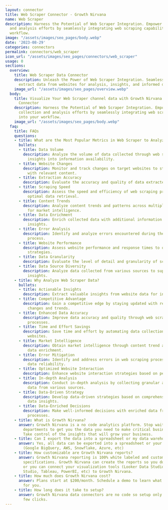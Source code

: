 ```yaml
---
layout: connector
title: Web Scraper Connector - Growth Nirvana
name: Web Scraper
description: Harness the Potential of Web Scraper Integration. Empower your data collection
  and analysis efforts by seamlessly integrating web scraping capabilities into your
  workflow.
image: "/assets/images/seo_pages/body.webp"
date: '2023-08-29'
categories: connectors
permalink: connectors/web_scraper
icon_url: "/assets/images/seo_pages/connectors/web_scraper"
usage: 0
sections:
  overview:
    title: Web Scraper Data Connector
    description: Unleash the Power of Web Scraper Integration. Seamlessly gather and
      extract data from websites for analysis, insights, and informed decision-making.
    image_url: "/assets/images/seo_pages/overview.webp"
  body:
    title: Visualize Your Web Scraper channel data with Growth Nirvana's Web Scraper
      Connector
    description: Harness the Potential of Web Scraper Integration. Empower your data
      collection and analysis efforts by seamlessly integrating web scraping capabilities
      into your workflow.
    image_url: "/assets/images/seo_pages/body.webp"
  faq:
    title: FAQs
    questions:
    - title: What are the Most Popular Metrics in Web Scraper to Analyze?
      bullets:
      - title: Data Volume
        description: Analyze the volume of data collected through web scraping for
          insights into information availability.
      - title: Website Changes
        description: Monitor and track changes on target websites to stay updated
          with relevant content.
      - title: Extraction Accuracy
        description: Evaluate the accuracy and quality of data extracted from websites.
      - title: Scraping Speed
        description: Assess the speed and efficiency of web scraping processes for
          optimal data retrieval.
      - title: Content Trends
        description: Analyze content trends and patterns across multiple websites
          for market intelligence.
      - title: Data Enrichment
        description: Enrich collected data with additional information for comprehensive
          insights.
      - title: Error Analysis
        description: Identify and analyze errors encountered during the web scraping
          process.
      - title: Website Performance
        description: Assess website performance and response times to optimize scraping
          strategies.
      - title: Data Granularity
        description: Evaluate the level of detail and granularity of scraped data.
      - title: Data Source Diversity
        description: Analyze data collected from various sources to support diverse
          insights.
    - title: Why Analyze Web Scraper Data?
      bullets:
      - title: Actionable Insights
        description: Extract valuable insights from website data for informed decision-making.
      - title: Competitive Advantage
        description: Gain a competitive edge by staying updated with real-time website
          changes and trends.
      - title: Enhanced Data Accuracy
        description: Improve data accuracy and quality through web scraping and extraction
          processes.
      - title: Time and Effort Savings
        description: Save time and effort by automating data collection from multiple
          websites.
      - title: Market Intelligence
        description: Obtain market intelligence through content trend analysis and
          data enrichment.
      - title: Error Mitigation
        description: Identify and address errors in web scraping processes to ensure
          data reliability.
      - title: Optimized Website Interaction
        description: Enhance website interaction strategies based on performance insights.
      - title: In-depth Analysis
        description: Conduct in-depth analysis by collecting granular and diverse
          data from various sources.
      - title: Data-Driven Strategy
        description: Develop data-driven strategies based on comprehensive website
          data insights.
      - title: Data-Enriched Decisions
        description: Make well-informed decisions with enriched data from web scraping
          processes.
    - title: What is Growth Nirvana?
      answer: Growth Nirvana is a no code analytics platform. Stop waiting for other
        departments to get you the data you need to make critical business decisions.
        Take control of the insights that will grow your business.
    - title: Can I export the data into a spreadsheet or my data warehouse?
      answer: Yes, all data can be exported into a spreadsheet or your data warehouse
        (Google BigQuery, AWS, Snowflake, Azure, etc)
    - title: How customizable are Growth Nirvana reports?
      answer: Growth Nirvana reporting is 100% white labeled and customized to your
        specifications. Growth Nirvana can create the reports so you don’t have to
        or you can connect your visualization tools (Looker Data Studio/Google Data
        Studio, Tableau, PowerBI, etc) to Growth Nirvana.
    - title: How much does Growth Nirvana cost?
      answer: Plans start at $200/month. Schedule a demo to learn what plan is best
        for you.
    - title: How long does it take to setup?
      answer: Growth Nirvana data connectors are no code so setup only requires a
        few clicks.
---
```


